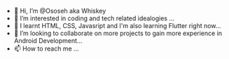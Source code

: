 - 👋 Hi, I’m @Ososeh aka Whiskey
- 👀 I’m interested in coding and tech related idealogies ...
- 🌱 I learnt HTML, CSS, Javasript and I'm also learning Flutter right now...
- 💞️ I’m looking to collaborate on more projects to gain more experience in Android Development...
- 📫 How to reach me ...

<!---
Ososeh/Ososeh is a ✨ special ✨ repository because its `README.md` (this file) appears on your GitHub profile.
You can click the Preview link to take a look at your changes.
--->
